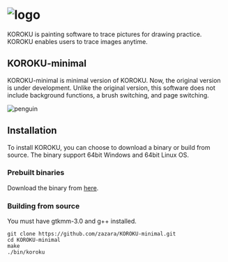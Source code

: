 # ![logo](https://user-images.githubusercontent.com/50822685/63415298-7ca65900-c438-11e9-9d3a-2709337a2c67.png)

KOROKU is painting software to trace pictures for drawing practice. 
KOROKU enables users to trace images anytime.

## KOROKU-minimal

KOROKU-minimal is minimal version of KOROKU.
Now, the original version is under development.
Unlike the original version, this software does not include background functions, a brush switching, and page switching.

![penguin](https://user-images.githubusercontent.com/50822685/63415473-c42ce500-c438-11e9-8bcd-c970268d8fbf.png)

## Installation

To install KOROKU, you can choose to download a binary or build from source. The binary support 64bit Windows and 64bit Linux OS.

### Prebuilt binaries

Download the binary from [here](https://github.com/zazara/KOROKU-minimal/releases).


### Building from source

You must have gtkmm-3.0 and g++ installed.

```Shell
git clone https://github.com/zazara/KOROKU-minimal.git
cd KOROKU-minimal
make
./bin/koroku
```
